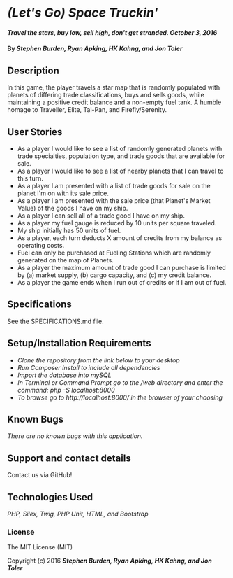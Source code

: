 # _(Let's Go) Space Truckin'_

#### _Travel the stars, buy low, sell high, don't get stranded. October 3, 2016_

#### By _**Stephen Burden, Ryan Apking, HK Kahng, and Jon Toler**_

## Description
In this game, the player travels a star map that is randomly populated with planets of differing trade classifications, buys and sells goods, while maintaining a positive credit balance and a non-empty fuel tank. A humble homage to Traveller, Elite, Tai-Pan, and Firefly/Serenity.

## User Stories

* As a player I would like to see a list of randomly generated planets with trade specialties, population type, and trade goods that are available for sale.
* As a player I would like to see a list of nearby planets that I can travel to this turn.
* As a player I am presented with a list of trade goods for sale on the planet I'm on with its sale price.
* As a player I am presented with the sale price (that Planet's Market Value) of the goods I have on my ship.
* As a player I can sell all of a trade good I have on my ship.
* As a player my fuel gauge is reduced by 10 units per square traveled.
* My ship initially has 50 units of fuel.
* As a player, each turn deducts X amount of credits from my balance as operating costs.
* Fuel can only be purchased at Fueling Stations which are randomly generated on the map of Planets.
* As a player the maximum amount of trade good I can purchase is limited by (a) market supply, (b) cargo capacity, and (c) my credit balance.
* As a player the game ends when I run out of credits or if I am out of fuel.

## Specifications
See the SPECIFICATIONS.md file.

## Setup/Installation Requirements
* _Clone the repository from the link below to your desktop_
* _Run Composer Install to include all dependencies_
* _Import the database into mySQL_
* _In Terminal or Command Prompt go to the /web directory and enter the command: php -S localhost:8000_
* _To browse go to http://localhost:8000/ in the browser of your choosing_

## Known Bugs
_There are no known bugs with this application._

## Support and contact details
Contact us via GitHub!

## Technologies Used
_PHP, Silex, Twig, PHP Unit, HTML, and Bootstrap_

### License
The MIT License (MIT)

Copyright (c) 2016 **_Stephen Burden, Ryan Apking, HK Kahng, and Jon Toler_**
